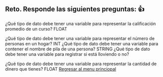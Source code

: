 ## Reto. Responde las siguientes preguntas: 👍
¿Qué tipo de dato debe tener una variable para representar la calificación promedio de un
curso?
FLOAT

¿Qué tipo de dato debe tener una variable para representar el número de personas en un
hogar?
INT
¿Qué tipo de dato debe tener una variable para contener el nombre de pila de una persona?
STRING
¿Qué tipo de dato debe tener una variable para registrar si está lloviendo o no?

¿Qué tipo de dato debe tener una variable para representar la cantidad de dinero que
tienes?
FLOAT
[Regresar al menu princiopal](https://github.com/escuelaDeCodigoMargaritaMaza/escuela_de_codigo/tree/main/PENSAMIENTO_COMPUTACIONAL)

